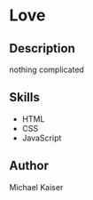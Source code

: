 # Love

## Description

nothing complicated

## Skills

- HTML
- CSS
- JavaScript

## Author

Michael Kaiser

